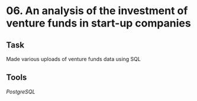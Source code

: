 # 06. An analysis of the investment of venture funds in start-up companies

## Task

Made various uploads of venture funds data using SQL

## Tools

*PostgreSQL*
